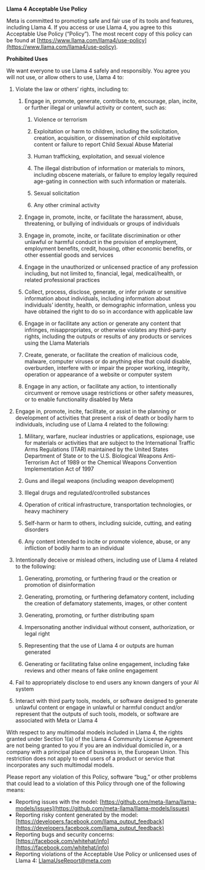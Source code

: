 **Llama 4** **Acceptable Use Policy**

Meta is committed to promoting safe and fair use of its tools and features, including Llama 4. If you access or use Llama 4, you agree to this Acceptable Use Policy (“Policy”). The most recent copy of this policy can be found at [https://www.llama.com/llama4/use-policy](https://www.llama.com/llama4/use-policy).

**Prohibited Uses**

We want everyone to use Llama 4 safely and responsibly. You agree you will not use, or allow others to use, Llama 4 to:

1. Violate the law or others’ rights, including to:

   1. Engage in, promote, generate, contribute to, encourage, plan, incite, or further illegal or unlawful activity or content, such as:

      1. Violence or terrorism

      2. Exploitation or harm to children, including the solicitation, creation, acquisition, or dissemination of child exploitative content or failure to report Child Sexual Abuse Material

      3. Human trafficking, exploitation, and sexual violence

      4. The illegal distribution of information or materials to minors, including obscene materials, or failure to employ legally required age-gating in connection with such information or materials.

      5. Sexual solicitation

      6. Any other criminal activity

   2. Engage in, promote, incite, or facilitate the harassment, abuse, threatening, or bullying of individuals or groups of individuals

   3. Engage in, promote, incite, or facilitate discrimination or other unlawful or harmful conduct in the provision of employment, employment benefits, credit, housing, other economic benefits, or other essential goods and services

   4. Engage in the unauthorized or unlicensed practice of any profession including, but not limited to, financial, legal, medical/health, or related professional practices

   5. Collect, process, disclose, generate, or infer private or sensitive information about individuals, including information about individuals’ identity, health, or demographic information, unless you have obtained the right to do so in accordance with applicable law

   6. Engage in or facilitate any action or generate any content that infringes, misappropriates, or otherwise violates any third-party rights, including the outputs or results of any products or services using the Llama Materials

   7. Create, generate, or facilitate the creation of malicious code, malware, computer viruses or do anything else that could disable, overburden, interfere with or impair the proper working, integrity, operation or appearance of a website or computer system

   8. Engage in any action, or facilitate any action, to intentionally circumvent or remove usage restrictions or other safety measures, or to enable functionality disabled by Meta

3. Engage in, promote, incite, facilitate, or assist in the planning or development of activities that present a risk of death or bodily harm to individuals, including use of Llama 4 related to the following:

   1. Military, warfare, nuclear industries or applications, espionage, use for materials or activities that are subject to the International Traffic Arms Regulations (ITAR) maintained by the United States Department of State or to the U.S. Biological Weapons Anti-Terrorism Act of 1989 or the Chemical Weapons Convention Implementation Act of 1997

   2. Guns and illegal weapons (including weapon development)

   3. Illegal drugs and regulated/controlled substances

   4. Operation of critical infrastructure, transportation technologies, or heavy machinery

   5. Self-harm or harm to others, including suicide, cutting, and eating disorders

   6. Any content intended to incite or promote violence, abuse, or any infliction of bodily harm to an individual

4. Intentionally deceive or mislead others, including use of Llama 4 related to the following:

   1. Generating, promoting, or furthering fraud or the creation or promotion of disinformation

   2. Generating, promoting, or furthering defamatory content, including the creation of defamatory statements, images, or other content

   3. Generating, promoting, or further distributing spam

   4. Impersonating another individual without consent, authorization, or legal right

   5. Representing that the use of Llama 4 or outputs are human generated

   6. Generating or facilitating false online engagement, including fake reviews and other means of fake online engagement

5. Fail to appropriately disclose to end users any known dangers of your AI system

6. Interact with third party tools, models, or software designed to generate unlawful content or engage in unlawful or harmful conduct and/or represent that the outputs of such tools, models, or software are associated with Meta or Llama 4

With respect to any multimodal models included in Llama 4, the rights granted under Section 1(a) of the Llama 4 Community License Agreement are not being granted to you if you are an individual domiciled in, or a company with a principal place of business in, the European Union. This restriction does not apply to end users of a product or service that incorporates any such multimodal models.

Please report any violation of this Policy, software “bug,” or other problems that could lead to a violation of this Policy through one of the following means:

* Reporting issues with the model: [https://github.com/meta-llama/llama-models/issues](https://github.com/meta-llama/llama-models/issues)
* Reporting risky content generated by the model: [https://developers.facebook.com/llama_output_feedback](https://developers.facebook.com/llama_output_feedback)
* Reporting bugs and security concerns: [https://facebook.com/whitehat/info](https://facebook.com/whitehat/info)
* Reporting violations of the Acceptable Use Policy or unlicensed uses of Llama 4: LlamaUseReport@meta.com
